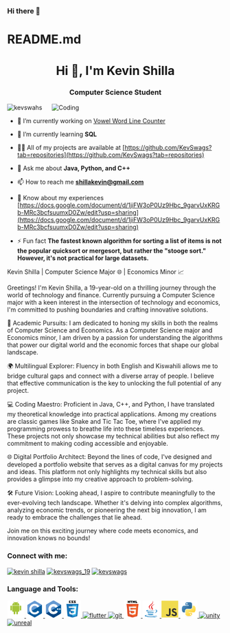 ### Hi there 👋
# README.md

<h1 align="center">Hi 👋, I'm Kevin Shilla</h1>
<h3 align="center">Computer Science Student</h3>
<img align="right" alt="Coding" width="400" src="https://i.pinimg.com/originals/f1/e7/34/f1e734f9cade86fe737a9aa404ad5677.gif">
<p align="left"> <img src="https://komarev.com/ghpvc/?username=kevswahs&label=Profile%20views&color=0e75b6&style=flat" alt="kevswahs" /> </p>

- 🔭 I’m currently working on [Vowel Word Line Counter](https://github.com/KevSwags/Java/tree/main/Project4)

- 🌱 I’m currently learning **SQL**

- 👨‍💻 All of my projects are available at [https://github.com/KevSwags?tab=repositories](https://github.com/KevSwags?tab=repositories)

- 💬 Ask me about **Java, Python, and C++**

- 📫 How to reach me **shillakevin@gmail.com**

- 📄 Know about my experiences [https://docs.google.com/document/d/1jiFW3oP0Uz9Hbc_9garvUxKRGb-MRc3bcfsuumxD0Zw/edit?usp=sharing](https://docs.google.com/document/d/1jiFW3oP0Uz9Hbc_9garvUxKRGb-MRc3bcfsuumxD0Zw/edit?usp=sharing)

- ⚡ Fun fact **The fastest known algorithm for sorting a list of items is not the popular quicksort or mergesort, but rather the "stooge sort." However, it's not practical for large datasets.**

 Kevin Shilla | Computer Science Major 🌐 | Economics Minor 📈

Greetings! I'm Kevin Shilla, a 19-year-old on a thrilling journey through the world of technology and finance. Currently pursuing a Computer Science major with a keen interest in the intersection of technology and economics, I'm committed to pushing boundaries and crafting innovative solutions.

🚀 Academic Pursuits:
I am dedicated to honing my skills in both the realms of Computer Science and Economics. As a Computer Science major and Economics minor, I am driven by a passion for understanding the algorithms that power our digital world and the economic forces that shape our global landscape.

🌍 Multilingual Explorer:
Fluency in both English and Kiswahili allows me to bridge cultural gaps and connect with a diverse array of people. I believe that effective communication is the key to unlocking the full potential of any project.

💻 Coding Maestro:
Proficient in Java, C++, and Python, I have translated my theoretical knowledge into practical applications. Among my creations are classic games like Snake and Tic Tac Toe, where I've applied my programming prowess to breathe life into these timeless experiences. These projects not only showcase my technical abilities but also reflect my commitment to making coding accessible and enjoyable.

🌐 Digital Portfolio Architect:
Beyond the lines of code, I've designed and developed a portfolio website that serves as a digital canvas for my projects and ideas. This platform not only highlights my technical skills but also provides a glimpse into my creative approach to problem-solving.

🛠️ Future Vision:
Looking ahead, I aspire to contribute meaningfully to the ever-evolving tech landscape. Whether it's delving into complex algorithms, analyzing economic trends, or pioneering the next big innovation, I am ready to embrace the challenges that lie ahead.

Join me on this exciting journey where code meets economics, and innovation knows no bounds!

<h3 align="left">Connect with me:</h3>
<p align="left">
<a href="https://linkedin.com/in/kevin shilla" target="blank"><img align="center" src="https://raw.githubusercontent.com/rahuldkjain/github-profile-readme-generator/master/src/images/icons/Social/linked-in-alt.svg" alt="kevin shilla" height="30" width="40" /></a>
<a href="https://instagram.com/kevswags_19" target="blank"><img align="center" src="https://raw.githubusercontent.com/rahuldkjain/github-profile-readme-generator/master/src/images/icons/Social/instagram.svg" alt="kevswags_19" height="30" width="40" /></a>
<a href="https://www.leetcode.com/kevswags" target="blank"><img align="center" src="https://raw.githubusercontent.com/rahuldkjain/github-profile-readme-generator/master/src/images/icons/Social/leet-code.svg" alt="kevswags" height="30" width="40" /></a>
</p>

<h3 align="left">Language and Tools:</h3>
<p align="left"> <a href="https://developer.android.com" target="_blank" rel="noreferrer"> <img src="https://raw.githubusercontent.com/devicons/devicon/master/icons/android/android-original-wordmark.svg" alt="android" width="40" height="40"/> </a> <a href="https://www.cprogramming.com/" target="_blank" rel="noreferrer"> <img src="https://raw.githubusercontent.com/devicons/devicon/master/icons/c/c-original.svg" alt="c" width="40" height="40"/> </a> <a href="https://www.w3schools.com/cpp/" target="_blank" rel="noreferrer"> <img src="https://raw.githubusercontent.com/devicons/devicon/master/icons/cplusplus/cplusplus-original.svg" alt="cplusplus" width="40" height="40"/> </a> <a href="https://www.w3schools.com/css/" target="_blank" rel="noreferrer"> <img src="https://raw.githubusercontent.com/devicons/devicon/master/icons/css3/css3-original-wordmark.svg" alt="css3" width="40" height="40"/> </a> <a href="https://flutter.dev" target="_blank" rel="noreferrer"> <img src="https://www.vectorlogo.zone/logos/flutterio/flutterio-icon.svg" alt="flutter" width="40" height="40"/> </a> <a href="https://git-scm.com/" target="_blank" rel="noreferrer"> <img src="https://www.vectorlogo.zone/logos/git-scm/git-scm-icon.svg" alt="git" width="40" height="40"/> </a> <a href="https://www.w3.org/html/" target="_blank" rel="noreferrer"> <img src="https://raw.githubusercontent.com/devicons/devicon/master/icons/html5/html5-original-wordmark.svg" alt="html5" width="40" height="40"/> </a> <a href="https://www.java.com" target="_blank" rel="noreferrer"> <img src="https://raw.githubusercontent.com/devicons/devicon/master/icons/java/java-original.svg" alt="java" width="40" height="40"/> </a> <a href="https://developer.mozilla.org/en-US/docs/Web/JavaScript" target="_blank" rel="noreferrer"> <img src="https://raw.githubusercontent.com/devicons/devicon/master/icons/javascript/javascript-original.svg" alt="javascript" width="40" height="40"/> </a> <a href="https://www.python.org" target="_blank" rel="noreferrer"> <img src="https://raw.githubusercontent.com/devicons/devicon/master/icons/python/python-original.svg" alt="python" width="40" height="40"/> </a> <a href="https://unity.com/" target="_blank" rel="noreferrer"> <img src="https://www.vectorlogo.zone/logos/unity3d/unity3d-icon.svg" alt="unity" width="40" height="40"/> </a> <a href="https://unrealengine.com/" target="_blank" rel="noreferrer"> <img src="https://raw.githubusercontent.com/kenangundogan/fontisto/036b7eca71aab1bef8e6a0518f7329f13ed62f6b/icons/svg/brand/unreal-engine.svg" alt="unreal" width="40" height="40"/> </a> </p>
